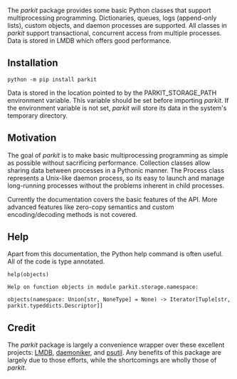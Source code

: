 The *parkit* package provides some basic Python classes that support multiprocessing programming. Dictionaries, queues, logs (append-only lists), custom objects, and daemon processes are supported. All classes in *parkit* support transactional, concurrent access from multiple processes. Data is stored in LMDB which offers good performance.

## Installation

```
python -m pip install parkit
```

Data is stored in the location pointed to by the PARKIT_STORAGE_PATH environment variable. This variable should be set before importing *parkit*. If the environment variable is not set, *parkit* will store its data in the system's temporary directory.

## Motivation

The goal of *parkit* is to make basic multiprocessing programming as simple as possible without sacrificing performance. Collection classes allow sharing data between processes in a Pythonic manner. The Process class represents a Unix-like daemon process, so its easy to launch and manage long-running processes without the problems inherent in child processes.

Currently the documentation covers the basic features of the API. More advanced features like zero-copy semantics and custom
encoding/decoding methods is not covered.

## Help

Apart from this documentation, the Python help command is often useful. All of the code is type annotated.
```
help(objects)

Help on function objects in module parkit.storage.namespace:

objects(namespace: Union[str, NoneType] = None) -> Iterator[Tuple[str, parkit.typeddicts.Descriptor]]

```

## Credit

The *parkit* package is largely a convenience wrapper over these excellent projects: [LMDB](http://www.lmdb.tech/doc/), [daemoniker](https://daemoniker.readthedocs.io/en/latest/), and [psutil](https://github.com/giampaolo/psutil). Any benefits of this package are largely due to those efforts, while the shortcomings are wholly those of *parkit*.
